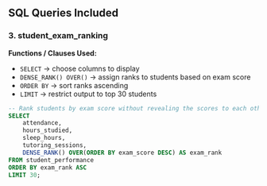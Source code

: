 ## SQL Queries Included
### 3. student_exam_ranking
**Functions / Clauses Used:**  
- `SELECT` → choose columns to display  
- `DENSE_RANK() OVER()` → assign ranks to students based on exam score  
- `ORDER BY` → sort ranks ascending  
- `LIMIT` → restrict output to top 30 students  

```sql
-- Rank students by exam score without revealing the scores to each other
SELECT 
    attendance, 
    hours_studied, 
    sleep_hours, 
    tutoring_sessions,
    DENSE_RANK() OVER(ORDER BY exam_score DESC) AS exam_rank
FROM student_performance
ORDER BY exam_rank ASC
LIMIT 30;

